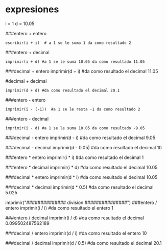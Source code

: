 # expresiones

i = 1
d = 10.05


###entero + entero
```
escribir(i + i)  # a 1 se le suma 1 da como resultado 2
```

###entero + decimal
```
imprimir(i + d) #a 1 se le suma 10.05 da como resultado 11.05
```

###decimal + entero
imprimir(d + i) #da como resultado el decimal 11.05

#decimal + decimal
```
imprimir(d + d) #da como resultado el decimal 20.1
```


###entero - entero
```
imprimir(i - (-1))  #a 1 se le resta -1 da como resultado 2
```

###entero - decimal
```
imprimir(i - d) #a 1 se le suma 10.05 da como resultado -9.05
```

###decimal - entero
imprimir(d - i) #da como resultado el decimal 9.05

###decimal - decimal
imprimir(d - 0.05) #da como resultado el decimal 10


###entero * entero
imprimir(i * i) #da como resultado el decimal 1

###entero * decimal
imprimir(i * d) #da como resultado el decimal 10.05

###decimal * entero
imprimir(d * i) #da como resultado el decimal 10.05

###decimal * decimal
imprimir(d * 0.5) #da como resultado el decimal 5.025

imprimir("############## division ###############")
###entero / entero
imprimir(i / i) #da como resultado el entero 1

###entero / decimal
imprimir(i / d) #da como resultado el decimal 0.099502487562189

###decimal / entero
imprimir(d / i) #da como resultado el entero 10

###decimal / decimal
imprimir(d / 0.5) #da como resultado el decimal 20.1